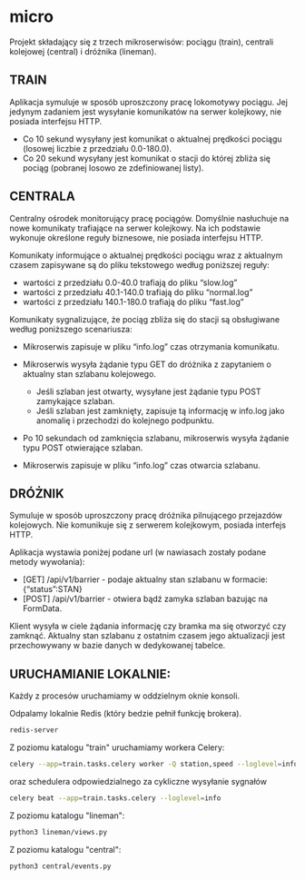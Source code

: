 # micro
Projekt składający się z trzech mikroserwisów: pociągu (train), centrali kolejowej (central) i dróżnika (lineman).

## TRAIN

Aplikacja symuluje w sposób uproszczony pracę lokomotywy pociągu. Jej jedynym zadaniem
jest wysyłanie komunikatów na serwer kolejkowy, nie posiada interfejsu HTTP.

- Co 10 sekund wysyłany jest komunikat o aktualnej prędkości pociągu (losowej liczbie z przedziału 0.0-180.0).
- Co 20 sekund wysyłany jest komunikat o stacji do której zbliża się pociąg (pobranej losowo ze zdefiniowanej listy).

## CENTRALA

Centralny ośrodek monitorujący pracę pociągów. Domyślnie nasłuchuje na nowe
komunikaty trafiające na serwer kolejkowy. Na ich podstawie wykonuje określone
reguły biznesowe, nie posiada interfejsu HTTP.

Komunikaty informujące o aktualnej prędkości pociągu wraz z aktualnym czasem
zapisywane są do pliku tekstowego według poniższej reguły:

- wartości z przedziału 0.0-40.0 trafiają do pliku “slow.log”
- wartości z przedziału 40.1-140.0 trafiają do pliku “normal.log”
- wartości z przedziału 140.1-180.0 trafiają do pliku “fast.log”

Komunikaty sygnalizujące, że pociąg zbliża się do stacji są obsługiwane według
poniższego scenariusza:
- Mikroserwis zapisuje w pliku “info.log” czas otrzymania komunikatu.
- Mikroserwis wysyła żądanie typu GET do dróżnika z zapytaniem
  o aktualny stan szlabanu kolejowego.
    - Jeśli szlaban jest otwarty, wysyłane jest żądanie typu POST zamykające
      szlaban.
    - Jeśli szlaban jest zamknięty, zapisuje tą informację w info.log jako anomalię
      i przechodzi do kolejnego podpunktu.
      
- Po 10 sekundach od zamknięcia szlabanu, mikroserwis wysyła żądanie typu
  POST otwierające szlaban.
- Mikroserwis zapisuje w pliku “info.log” czas otwarcia szlabanu.

## DRÓŻNIK

Symuluje w sposób uproszczony pracę dróżnika pilnującego przejazdów kolejowych.
Nie komunikuje się z serwerem kolejkowym, posiada interfejs HTTP.

Aplikacja wystawia poniżej podane url (w nawiasach zostały podane metody
wywołania):

- [GET] /api/v1/barrier - podaje aktualny stan szlabanu w formacie: {“status”:STAN}
- [POST] /api/v1/barrier - otwiera bądź zamyka szlaban bazując na FormData.

Klient wysyła w ciele żądania informację czy bramka ma się otworzyć czy zamknąć.
Aktualny stan szlabanu z ostatnim czasem jego aktualizacji jest przechowywany w bazie danych 
w dedykowanej tabelce.

## URUCHAMIANIE LOKALNIE:
Każdy z procesów uruchamiamy w oddzielnym oknie konsoli.

Odpalamy lokalnie Redis (który bedzie pełnił funkcję brokera).
```sh
redis-server
```
Z poziomu katalogu "train" uruchamiamy workera Celery:
```sh
celery --app=train.tasks.celery worker -Q station,speed --loglevel=info -E
```
oraz schedulera odpowiedzialnego za cykliczne wysyłanie sygnałów
```sh
celery beat --app=train.tasks.celery --loglevel=info
```
Z poziomu katalogu "lineman":
```sh
python3 lineman/views.py
```
Z poziomu katalogu "central":
```sh
python3 central/events.py
```





